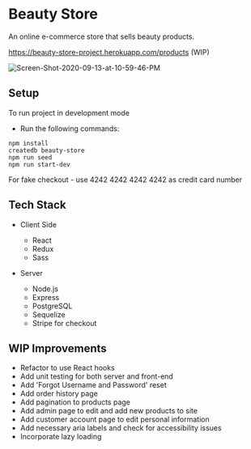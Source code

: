 # Beauty Store

An online e-commerce store that sells beauty products.

https://beauty-store-project.herokuapp.com/products (WIP)

<img src="https://i.ibb.co/HV9xqZX/Screen-Shot-2020-09-13-at-10-59-46-PM.png" alt="Screen-Shot-2020-09-13-at-10-59-46-PM" border="0">

## Setup

To run project in development mode

* Run the following commands:

```
npm install
createdb beauty-store
npm run seed
npm run start-dev
```

For fake checkout - use 4242 4242 4242 4242 as credit card number

## Tech Stack

* Client Side
  * React
  * Redux
  * Sass
  
* Server
  * Node.js
  * Express
  * PostgreSQL
  * Sequelize
  * Stripe for checkout

## WIP Improvements

* Refactor to use React hooks
* Add unit testing for both server and front-end
* Add 'Forgot Username and Password' reset
* Add order history page
* Add pagination to products page
* Add admin page to edit and add new products to site
* Add customer account page to edit personal information
* Add necessary aria labels and check for accessibility issues
* Incorporate lazy loading
